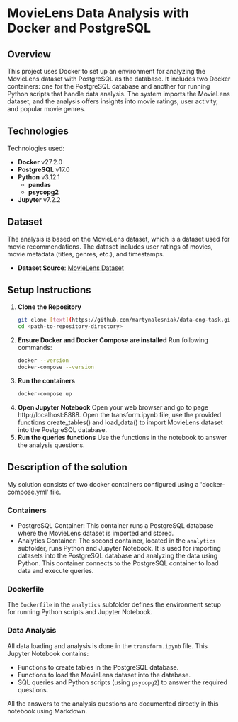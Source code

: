 # MovieLens Data Analysis with Docker and PostgreSQL

## Overview
This project uses Docker to set up an environment for analyzing the MovieLens dataset with PostgreSQL as the database. It includes two Docker containers: one for the PostgreSQL database and another for running Python scripts that handle data analysis. The system imports the MovieLens dataset, and the analysis offers insights into movie ratings, user activity, and popular movie genres.

## Technologies

Technologies used:

- **Docker** v27.2.0
- **PostgreSQL** v17.0
- **Python** v3.12.1
  - **pandas** 
  - **psycopg2**
- **Jupyter** v7.2.2

## Dataset

The analysis is based on the MovieLens dataset, which is a dataset used for movie recommendations. The dataset includes user ratings of movies, movie metadata (titles, genres, etc.), and timestamps. 

- **Dataset Source**: [MovieLens Dataset](https://grouplens.org/datasets/movielens/latest/)

## Setup Instructions

1. **Clone the Repository**
   ```bash
   git clone [text](https://github.com/martynalesniak/data-eng-task.git)
   cd <path-to-repository-directory>
2. **Ensure Docker and Docker Compose are installed**
    Run following commands:
    ```bash
    docker --version
    docker-compose --version
3. **Run the containers**
    ```bash
    docker-compose up
4. **Open Jupyter Notebook**
    Open your web browser and go to page http://localhost:8888. Open the transform.ipynb file, use the provided functions create_tables() and load_data() to import MovieLens dataset into the PostgreSQL database.
5. **Run the queries functions**
    Use the functions in the notebook to answer the analysis questions.

## Description of the solution

My solution consists of two docker containers configured using a 'docker-compose.yml' file.

### Containers

- PostgreSQL Container: This container runs a PostgreSQL database where the MovieLens dataset is imported and stored.
- Analytics Container:  The second container, located in the `analytics` subfolder, runs Python and Jupyter Notebook. It is used for importing datasets into the PostgreSQL database and analyzing the data using Python. This container connects to the PostgreSQL container to load data and execute queries.

### Dockerfile

The `Dockerfile` in the `analytics` subfolder defines the environment setup for running Python scripts and Jupyter Notebook.

### Data Analysis

All data loading and analysis is done in the `transform.ipynb` file. This Jupyter Notebook contains:

- Functions to create tables in the PostgreSQL database.
- Functions to load the MovieLens dataset into the database.
- SQL queries and Python scripts (using `psycopg2`) to answer the required questions.

All the answers to the analysis questions are documented directly in this notebook using Markdown.